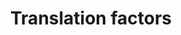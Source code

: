 ---
annotations:
- type: Pathway Ontology
  value: translation pathway
authors:
- Kdahlquist
- MaintBot
- Ddigles
- Khanspers
- LWackers
- Egonw
- Eweitz
description: ''
last-edited: 2021-05-24
organisms:
- Danio rerio
redirect_from:
- /index.php/Pathway:WP248
- /instance/WP248
schema-jsonld:
- '@context': https://schema.org/
  '@id': https://wikipathways.github.io/pathways/WP248.html
  '@type': Dataset
  creator:
    '@type': Organization
    name: WikiPathways
  description: ''
  keywords:
  - EIF5A
  - EIF2S1
  - etf1
  - eif2b5
  - zgc:100973
  - eif4eb
  - eif2s2
  - eif3ja
  - EIF4A2
  - eef1da
  - eif3ha
  - zgc:91954
  - eef2l
  - eef1a2
  - eif2s3
  - eif4h
  - eif2b3
  - EIF2AK3
  - gspt1l
  - eif3d
  - eif4ea
  - EEF1B2
  - eif3hb
  - eif4g3b
  - eif4ebp1
  - eif2b4
  - gspt1
  - eif2ak1
  - eif4ebp3l
  - PRKR
  - eif5
  - eif4bb
  - itgb4bp4
  - eif2b2
  - eif3s10
  - eif1axa
  - eef1g
  - eif4ebp2
  - eif3ea
  - eif3i
  - cluha
  - eif2b1
  - eif3c
  - EIF3S5
  - cluhb
  - eef1a1b
  - EIF5B
  - eif4g1a
  - eif3bb
  - eef1a1a
  - eif4g3a
  - eif4a1a
  - eif3ba
  - eif1b
  - pabpc1a
  - eif1axb
  - eif3s4
  - eef1db
  license: CC0
  name: Translation factors
seo: CreativeWork
title: Translation factors
wpid: WP248
---